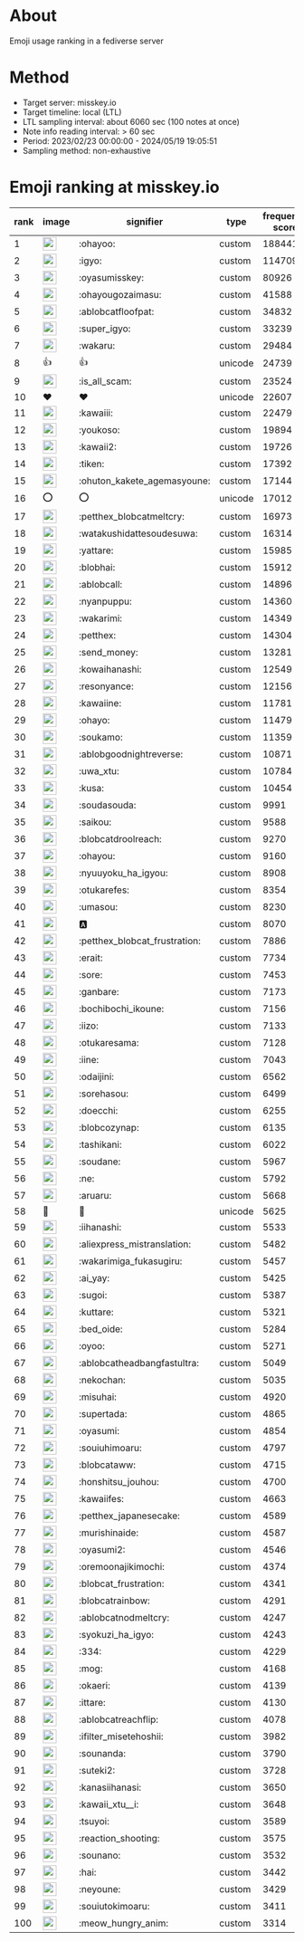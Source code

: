# About
Emoji usage ranking in a fediverse server

# Method
- Target server: misskey.io
- Target timeline: local (LTL)
- LTL sampling interval: about 6060 sec (100 notes at once)
- Note info reading interval: > 60 sec
- Period: 2023/02/23 00:00:00 - 2024/05/19 19:05:51 
- Sampling method: non-exhaustive

# Emoji ranking at misskey.io

|rank|image|signifier|type|frequency score|
|----|----|----|----|----|
|1|<img height="24" src="https://misskey.io/emoji/ohayoo.webp">|:ohayoo:|custom|188441|
|2|<img height="24" src="https://misskey.io/emoji/igyo.webp">|:igyo:|custom|114709|
|3|<img height="24" src="https://misskey.io/emoji/oyasumisskey.webp">|:oyasumisskey:|custom|80926|
|4|<img height="24" src="https://misskey.io/emoji/ohayougozaimasu.webp">|:ohayougozaimasu:|custom|41588|
|5|<img height="24" src="https://misskey.io/emoji/ablobcatfloofpat.webp">|:ablobcatfloofpat:|custom|34832|
|6|<img height="24" src="https://misskey.io/emoji/super_igyo.webp">|:super_igyo:|custom|33239|
|7|<img height="24" src="https://misskey.io/emoji/wakaru.webp">|:wakaru:|custom|29484|
|8|👍|👍|unicode|24739|
|9|<img height="24" src="https://misskey.io/emoji/is_all_scam.webp">|:is_all_scam:|custom|23524|
|10|❤|❤|unicode|22607|
|11|<img height="24" src="https://misskey.io/emoji/kawaiii.webp">|:kawaiii:|custom|22479|
|12|<img height="24" src="https://misskey.io/emoji/youkoso.webp">|:youkoso:|custom|19894|
|13|<img height="24" src="https://misskey.io/emoji/kawaii2.webp">|:kawaii2:|custom|19726|
|14|<img height="24" src="https://misskey.io/emoji/tiken.webp">|:tiken:|custom|17392|
|15|<img height="24" src="https://misskey.io/emoji/ohuton_kakete_agemasyoune.webp">|:ohuton_kakete_agemasyoune:|custom|17144|
|16|⭕|⭕|unicode|17012|
|17|<img height="24" src="https://misskey.io/emoji/petthex_blobcatmeltcry.webp">|:petthex_blobcatmeltcry:|custom|16973|
|18|<img height="24" src="https://misskey.io/emoji/watakushidattesoudesuwa.webp">|:watakushidattesoudesuwa:|custom|16314|
|19|<img height="24" src="https://misskey.io/emoji/yattare.webp">|:yattare:|custom|15985|
|20|<img height="24" src="https://misskey.io/emoji/blobhai.webp">|:blobhai:|custom|15912|
|21|<img height="24" src="https://misskey.io/emoji/ablobcall.webp">|:ablobcall:|custom|14896|
|22|<img height="24" src="https://misskey.io/emoji/nyanpuppu.webp">|:nyanpuppu:|custom|14360|
|23|<img height="24" src="https://misskey.io/emoji/wakarimi.webp">|:wakarimi:|custom|14349|
|24|<img height="24" src="https://misskey.io/emoji/petthex.webp">|:petthex:|custom|14304|
|25|<img height="24" src="https://misskey.io/emoji/send_money.webp">|:send_money:|custom|13281|
|26|<img height="24" src="https://misskey.io/emoji/kowaihanashi.webp">|:kowaihanashi:|custom|12549|
|27|<img height="24" src="https://misskey.io/emoji/resonyance.webp">|:resonyance:|custom|12156|
|28|<img height="24" src="https://misskey.io/emoji/kawaiine.webp">|:kawaiine:|custom|11781|
|29|<img height="24" src="https://misskey.io/emoji/ohayo.webp">|:ohayo:|custom|11479|
|30|<img height="24" src="https://misskey.io/emoji/soukamo.webp">|:soukamo:|custom|11359|
|31|<img height="24" src="https://misskey.io/emoji/ablobgoodnightreverse.webp">|:ablobgoodnightreverse:|custom|10871|
|32|<img height="24" src="https://misskey.io/emoji/uwa_xtu.webp">|:uwa_xtu:|custom|10784|
|33|<img height="24" src="https://misskey.io/emoji/kusa.webp">|:kusa:|custom|10454|
|34|<img height="24" src="https://misskey.io/emoji/soudasouda.webp">|:soudasouda:|custom|9991|
|35|<img height="24" src="https://misskey.io/emoji/saikou.webp">|:saikou:|custom|9588|
|36|<img height="24" src="https://misskey.io/emoji/blobcatdroolreach.webp">|:blobcatdroolreach:|custom|9270|
|37|<img height="24" src="https://misskey.io/emoji/ohayou.webp">|:ohayou:|custom|9160|
|38|<img height="24" src="https://misskey.io/emoji/nyuuyoku_ha_igyou.webp">|:nyuuyoku_ha_igyou:|custom|8908|
|39|<img height="24" src="https://misskey.io/emoji/otukarefes.webp">|:otukarefes:|custom|8354|
|40|<img height="24" src="https://misskey.io/emoji/umasou.webp">|:umasou:|custom|8230|
|41|<img height="24" src="https://misskey.io/emoji/a.webp">|:a:|custom|8070|
|42|<img height="24" src="https://misskey.io/emoji/petthex_blobcat_frustration.webp">|:petthex_blobcat_frustration:|custom|7886|
|43|<img height="24" src="https://misskey.io/emoji/erait.webp">|:erait:|custom|7734|
|44|<img height="24" src="https://misskey.io/emoji/sore.webp">|:sore:|custom|7453|
|45|<img height="24" src="https://misskey.io/emoji/ganbare.webp">|:ganbare:|custom|7173|
|46|<img height="24" src="https://misskey.io/emoji/bochibochi_ikoune.webp">|:bochibochi_ikoune:|custom|7156|
|47|<img height="24" src="https://misskey.io/emoji/iizo.webp">|:iizo:|custom|7133|
|48|<img height="24" src="https://misskey.io/emoji/otukaresama.webp">|:otukaresama:|custom|7128|
|49|<img height="24" src="https://misskey.io/emoji/iine.webp">|:iine:|custom|7043|
|50|<img height="24" src="https://misskey.io/emoji/odaijini.webp">|:odaijini:|custom|6562|
|51|<img height="24" src="https://misskey.io/emoji/sorehasou.webp">|:sorehasou:|custom|6499|
|52|<img height="24" src="https://misskey.io/emoji/doecchi.webp">|:doecchi:|custom|6255|
|53|<img height="24" src="https://misskey.io/emoji/blobcozynap.webp">|:blobcozynap:|custom|6135|
|54|<img height="24" src="https://misskey.io/emoji/tashikani.webp">|:tashikani:|custom|6022|
|55|<img height="24" src="https://misskey.io/emoji/soudane.webp">|:soudane:|custom|5967|
|56|<img height="24" src="https://misskey.io/emoji/ne.webp">|:ne:|custom|5792|
|57|<img height="24" src="https://misskey.io/emoji/aruaru.webp">|:aruaru:|custom|5668|
|58|🎉|🎉|unicode|5625|
|59|<img height="24" src="https://misskey.io/emoji/iihanashi.webp">|:iihanashi:|custom|5533|
|60|<img height="24" src="https://misskey.io/emoji/aliexpress_mistranslation.webp">|:aliexpress_mistranslation:|custom|5482|
|61|<img height="24" src="https://misskey.io/emoji/wakarimiga_fukasugiru.webp">|:wakarimiga_fukasugiru:|custom|5457|
|62|<img height="24" src="https://misskey.io/emoji/ai_yay.webp">|:ai_yay:|custom|5425|
|63|<img height="24" src="https://misskey.io/emoji/sugoi.webp">|:sugoi:|custom|5387|
|64|<img height="24" src="https://misskey.io/emoji/kuttare.webp">|:kuttare:|custom|5321|
|65|<img height="24" src="https://misskey.io/emoji/bed_oide.webp">|:bed_oide:|custom|5284|
|66|<img height="24" src="https://misskey.io/emoji/oyoo.webp">|:oyoo:|custom|5271|
|67|<img height="24" src="https://misskey.io/emoji/ablobcatheadbangfastultra.webp">|:ablobcatheadbangfastultra:|custom|5049|
|68|<img height="24" src="https://misskey.io/emoji/nekochan.webp">|:nekochan:|custom|5035|
|69|<img height="24" src="https://misskey.io/emoji/misuhai.webp">|:misuhai:|custom|4920|
|70|<img height="24" src="https://misskey.io/emoji/supertada.webp">|:supertada:|custom|4865|
|71|<img height="24" src="https://misskey.io/emoji/oyasumi.webp">|:oyasumi:|custom|4854|
|72|<img height="24" src="https://misskey.io/emoji/souiuhimoaru.webp">|:souiuhimoaru:|custom|4797|
|73|<img height="24" src="https://misskey.io/emoji/blobcataww.webp">|:blobcataww:|custom|4715|
|74|<img height="24" src="https://misskey.io/emoji/honshitsu_jouhou.webp">|:honshitsu_jouhou:|custom|4700|
|75|<img height="24" src="https://misskey.io/emoji/kawaiifes.webp">|:kawaiifes:|custom|4663|
|76|<img height="24" src="https://misskey.io/emoji/petthex_japanesecake.webp">|:petthex_japanesecake:|custom|4589|
|77|<img height="24" src="https://misskey.io/emoji/murishinaide.webp">|:murishinaide:|custom|4587|
|78|<img height="24" src="https://misskey.io/emoji/oyasumi2.webp">|:oyasumi2:|custom|4546|
|79|<img height="24" src="https://misskey.io/emoji/oremoonajikimochi.webp">|:oremoonajikimochi:|custom|4374|
|80|<img height="24" src="https://misskey.io/emoji/blobcat_frustration.webp">|:blobcat_frustration:|custom|4341|
|81|<img height="24" src="https://misskey.io/emoji/blobcatrainbow.webp">|:blobcatrainbow:|custom|4291|
|82|<img height="24" src="https://misskey.io/emoji/ablobcatnodmeltcry.webp">|:ablobcatnodmeltcry:|custom|4247|
|83|<img height="24" src="https://misskey.io/emoji/syokuzi_ha_igyo.webp">|:syokuzi_ha_igyo:|custom|4243|
|84|<img height="24" src="https://misskey.io/emoji/334.webp">|:334:|custom|4229|
|85|<img height="24" src="https://misskey.io/emoji/mog.webp">|:mog:|custom|4168|
|86|<img height="24" src="https://misskey.io/emoji/okaeri.webp">|:okaeri:|custom|4139|
|87|<img height="24" src="https://misskey.io/emoji/ittare.webp">|:ittare:|custom|4130|
|88|<img height="24" src="https://misskey.io/emoji/ablobcatreachflip.webp">|:ablobcatreachflip:|custom|4078|
|89|<img height="24" src="https://misskey.io/emoji/ifilter_misetehoshii.webp">|:ifilter_misetehoshii:|custom|3982|
|90|<img height="24" src="https://misskey.io/emoji/sounanda.webp">|:sounanda:|custom|3790|
|91|<img height="24" src="https://misskey.io/emoji/suteki2.webp">|:suteki2:|custom|3728|
|92|<img height="24" src="https://misskey.io/emoji/kanasiihanasi.webp">|:kanasiihanasi:|custom|3650|
|93|<img height="24" src="https://misskey.io/emoji/kawaii_xtu__i.webp">|:kawaii_xtu__i:|custom|3648|
|94|<img height="24" src="https://misskey.io/emoji/tsuyoi.webp">|:tsuyoi:|custom|3589|
|95|<img height="24" src="https://misskey.io/emoji/reaction_shooting.webp">|:reaction_shooting:|custom|3575|
|96|<img height="24" src="https://misskey.io/emoji/sounano.webp">|:sounano:|custom|3532|
|97|<img height="24" src="https://misskey.io/emoji/hai.webp">|:hai:|custom|3442|
|98|<img height="24" src="https://misskey.io/emoji/neyoune.webp">|:neyoune:|custom|3429|
|99|<img height="24" src="https://misskey.io/emoji/souiutokimoaru.webp">|:souiutokimoaru:|custom|3411|
|100|<img height="24" src="https://misskey.io/emoji/meow_hungry_anim.webp">|:meow_hungry_anim:|custom|3314|
